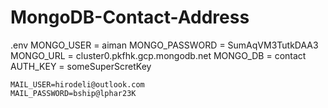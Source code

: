 # MongoDB-Contact-Address

.env
MONGO_USER = aiman
MONGO_PASSWORD = SumAqVM3TutkDAA3
MONGO_URL = cluster0.pkfhk.gcp.mongodb.net
MONGO_DB = contact
AUTH_KEY = someSuperScretKey

    MAIL_USER=hirodeli@outlook.com
    MAIL_PASSWORD=bship@lphar23K
